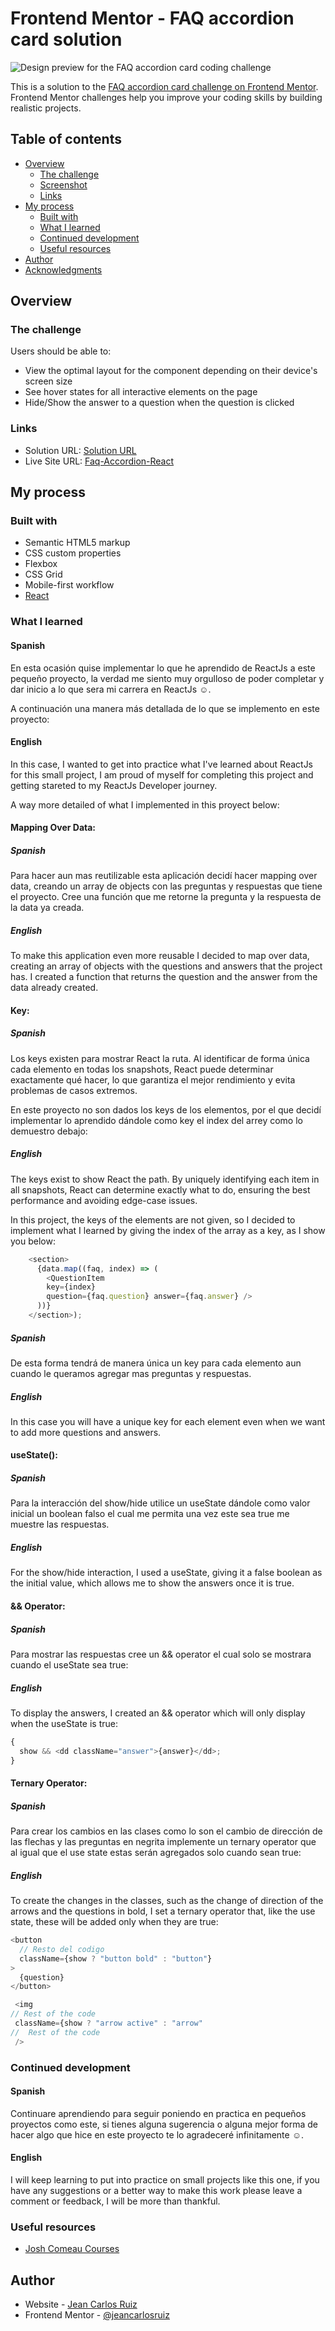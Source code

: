 # Frontend Mentor - FAQ accordion card solution

![Design preview for the FAQ accordion card coding challenge](design/desktop-preview.jpg)

This is a solution to the [FAQ accordion card challenge on Frontend Mentor](https://www.frontendmentor.io/challenges/faq-accordion-card-XlyjD0Oam). Frontend Mentor challenges help you improve your coding skills by building realistic projects.

## Table of contents

- [Overview](#overview)
  - [The challenge](#the-challenge)
  - [Screenshot](#screenshot)
  - [Links](#links)
- [My process](#my-process)
  - [Built with](#built-with)
  - [What I learned](#what-i-learned)
  - [Continued development](#continued-development)
  - [Useful resources](#useful-resources)
- [Author](#author)
- [Acknowledgments](#acknowledgments)

## Overview

### The challenge

Users should be able to:

- View the optimal layout for the component depending on their device's screen size
- See hover states for all interactive elements on the page
- Hide/Show the answer to a question when the question is clicked

### Links

- Solution URL: [Solution URL](https://github.com/jeancarlosruiz/faq-accordion-card-main-react)
- Live Site URL: [Faq-Accordion-React](https://jeancarlosruiz.github.io/faq-accordion-card-main-react/)

## My process

### Built with

- Semantic HTML5 markup
- CSS custom properties
- Flexbox
- CSS Grid
- Mobile-first workflow
- [React](https://reactjs.org/)

### What I learned

#### Spanish

En esta ocasión quise implementar lo que he aprendido de ReactJs a este pequeño proyecto, la verdad me siento muy orgulloso de poder completar y dar inicio a lo que sera mi carrera en ReactJs ☺️.

A continuación una manera más detallada de lo que se implemento en este proyecto:

#### English

In this case, I wanted to get into practice what I've learned about ReactJs for this small project, I am proud of myself for completing this project and getting stareted to my ReactJs Developer journey.

A way more detailed of what I implemented in this proyect below:

#### Mapping Over Data:

##### Spanish

Para hacer aun mas reutilizable esta aplicación decidí hacer mapping over data, creando un array de objects con las preguntas y respuestas que tiene el proyecto. Cree una función que me retorne la pregunta y la respuesta de la data ya creada.

##### English

To make this application even more reusable I decided to map over data, creating an array of objects with the questions and answers that the project has. I created a function that returns the question and the answer from the data already created.

#### Key:

##### Spanish

Los keys existen para mostrar React la ruta. Al identificar de forma única cada elemento en todas los snapshots, React puede determinar exactamente qué hacer, lo que garantiza el mejor rendimiento y evita problemas de casos extremos.

En este proyecto no son dados los keys de los elementos, por el que decidí implementar lo aprendido dándole como key el index del arrey como lo demuestro debajo:

##### English

The keys exist to show React the path. By uniquely identifying each item in all snapshots, React can determine exactly what to do, ensuring the best performance and avoiding edge-case issues.

In this project, the keys of the elements are not given, so I decided to implement what I learned by giving the index of the array as a key, as I show you below:

```js
    <section>
      {data.map((faq, index) => (
        <QuestionItem
        key={index}
        question={faq.question} answer={faq.answer} />
      ))}
    </section>);
```

##### Spanish

De esta forma tendrá de manera única un key para cada elemento aun cuando le queramos agregar mas preguntas y respuestas.

##### English

In this case you will have a unique key for each element even when we want to add more questions and answers.

#### useState():

##### Spanish

Para la interacción del show/hide utilice un useState dándole como valor inicial un boolean falso el cual me permita una vez este sea true me muestre las respuestas.

##### English

For the show/hide interaction, I used a useState, giving it a false boolean as the initial value, which allows me to show the answers once it is true.

#### && Operator:

##### Spanish

Para mostrar las respuestas cree un && operator el cual solo se mostrara cuando el useState sea true:

##### English

To display the answers, I created an && operator which will only display when the useState is true:

```js
{
  show && <dd className="answer">{answer}</dd>;
}
```

#### Ternary Operator:

##### Spanish

Para crear los cambios en las clases como lo son el cambio de dirección de las flechas y las preguntas en negrita implemente un ternary operator que al igual que el use state estas serán agregados solo cuando sean true:

##### English

To create the changes in the classes, such as the change of direction of the arrows and the questions in bold, I set a ternary operator that, like the use state, these will be added only when they are true:

```js
<button
  // Resto del codigo
  className={show ? "button bold" : "button"}
>
  {question}
</button>

 <img
// Rest of the code
 className={show ? "arrow active" : "arrow"
//  Rest of the code
 />
```

### Continued development

#### Spanish

Continuare aprendiendo para seguir poniendo en practica en pequeños proyectos como este, si tienes alguna sugerencia o alguna mejor forma de hacer algo que hice en este proyecto te lo agradeceré infinitamente ☺️.

#### English

I will keep learning to put into practice on small projects like this one, if you have any suggestions or a better way to make this work please leave a comment or feedback, I will be more than thankful.

### Useful resources

- [Josh Comeau Courses](https://courses.joshwcomeau.com/)

## Author

- Website - [Jean Carlos Ruiz](https://www.jeancarlosruiz.com)
- Frontend Mentor - [@jeancarlosruiz](https://www.frontendmentor.io/profile/jeancarlosruiz)
